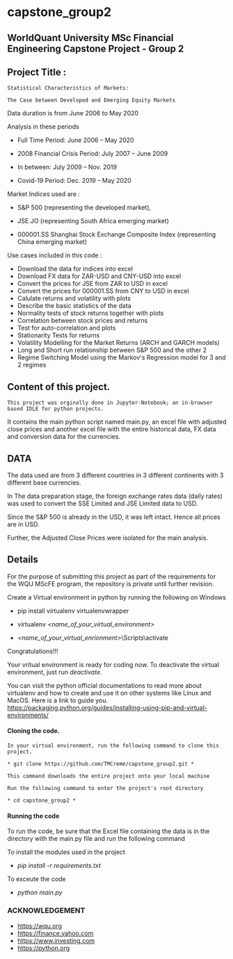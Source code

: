# capstone_group2

## WorldQuant University MSc Financial Engineering Capstone Project - Group 2

## Project Title : 
    Statistical Characteristics of Markets: 

    The Case between Developed and Emerging Equity Markets


Data duration is from June 2006 to May 2020


Analysis in these periods

* Full Time Period: June 2006 – May 2020

* 2008 Financial Crisis Period: July 2007 – June 2009

* In between: July 2009 – Nov. 2019

* Covid-19 Period: Dec. 2019 – May 2020


Market Indices used are : 
* S&P 500 (representing the developed market),

* JSE.JO (representing South Africa emerging market) 

* 000001.SS Shanghai Stock Exchange Composite Index (representing China emerging market)

Use cases included in this code :
* Download the data for indices into excel
* Download FX data for ZAR-USD and CNY-USD into excel 
* Convert the prices for JSE from ZAR to USD in excel
* Convert the prices for 000001.SS from CNY to USD in excel
* Calulate returns and volatility with plots 
* Describe the basic statistics of the data
* Normality tests of stock returns together with plots
* Correlation between stock prices and returns
* Test for auto-correlation and plots
* Stationarity Tests for returns 
* Volatility Modelling for the Market Returns (ARCH and GARCH models) 
* Long and Short run relationship between S&P 500 and the other 2 
* Regime Switching Model using the Markov's Regression model for 3 and 2 regimes


## Content of this project. 
    This project was orginally done in Jupyter-Notebook; an in-browser based IDLE for python projects.

It contains the main python script named main.py, an excel file with adjusted close prices and another excel file with the entire historical data, FX data and conversion data for the currencies. 

## DATA
The data used are from 3 different countries in 3 different continents with 3 different base currencies. 

In The data preparation stage, the foreign exchange rates data (daily rates) was used to convert the SSE Limited and JSE Limited data to USD.

Since the S&P 500 is already in the USD, it was left intact. Hence all prices are in USD.

Further, the Adjusted Close Prices were isolated for the main analysis. 

## Details
For the purpose of submitting this project as part of the requirements for the WQU MScFE program, the repository is private until further revision. 

Create a Virtual environment in python by running the following on Windows

* pip install virtualenv virtualenvwrapper

* virtualenv *<name_of_your_virtual_environment>*

* *<name_of_your_virtual_enrionment>*\Scripts\activate 


Congratulations!!! 

Your vritual environment is ready for coding now. To deactivate the virtual environment, just run *deactivate*.

You can visit the python official documentations to read more about virtualenv and how to create and use it on other systems like Linux and MacOS. Here is a link to guide you. https://packaging.python.org/guides/installing-using-pip-and-virtual-environments/ 


#### Cloning the code. 
    In your virtual environment, run the following command to clone this project.

    * git clone https://github.com/TMCreme/capstone_group2.git *
    
    This command downloads the entire project onto your local machine 
    
    Run the following command to enter the project's root directory
    
    * cd capstone_group2 * 

#### Running the code
To run the code, be sure that the Excel file containing the data is in the directory with the main.py file and run the following command
    
To install the modules used in the project

* *pip install -r requirements.txt* 

To exceute the code

* *python main.py*



### ACKNOWLEDGEMENT
* https://wqu.org 
* https://finance.yahoo.com
* https://www.investing.com
* https://python.org 


